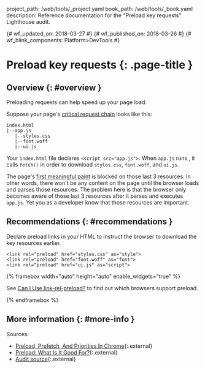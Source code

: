project_path: /web/tools/_project.yaml
book_path: /web/tools/_book.yaml
description: Reference documentation for the "Preload key requests" Lighthouse audit.

{# wf_updated_on: 2018-03-27 #}
{# wf_published_on: 2018-03-26 #}
{# wf_blink_components: Platform>DevTools #}

# Preload key requests  {: .page-title }

## Overview {: #overview }

Preloading requests can help speed up your page load.

Suppose your page's [critical request chain][CRC] looks like this:

[CRC]: /web/tools/lighthouse/audits/critical-request-chains

    index.html
    |--app.js
       |--styles.css
       |--font.woff
       |--ui.js

Your `index.html` file declares `<script src="app.js">`. When  `app.js` runs , it calls
`fetch()` in order to download `styles.css`, `font.woff`, and `ui.js`.

The page's [first meaningful paint][FMP] is blocked on those last 3 resources. In other words,
there won't be any content on the page until the browser loads and parses those resources.
The problem here is that the browser only becomes aware of those last 3 resources after it
parses and executes `app.js`. Yet you as a developer know that those resources are important.

[FMP]: /web/tools/lighthouse/audits/first-meaningful-paint

## Recommendations {: #recommendations }

Declare preload links in your HTML to instruct the browser to download the key resources
earlier.

    <link rel="preload" href="styles.css" as="style">
    <link rel="preload" href="font.woff" as="font">
    <link rel="preload" href="ui.js" as="script">

{% framebox width="auto" height="auto" enable_widgets="true" %}
  <script src="https://cdn.jsdelivr.net/gh/ireade/caniuse-embed/caniuse-embed.min.js"></script>
  <p class="ciu_embed" data-feature="link-rel-preload"
     data-periods="future_2,future_1,current,past_1,past_2"
     data-accessible-colours="false">
    See <a href="http://caniuse.com/#feat=link-rel-preload">Can I Use link-rel-preload?</a>
    to find out which browsers support preload.
  </p>
{% endframebox %}

## More information {: #more-info }

Sources:

* [Preload, Prefetch, And Priorities In Chrome][Addy]{:.external}
* [Preload: What Is It Good For?][Yoav]{:.external}
* [Audit source][src]{:.external}

[Addy]: https://medium.com/reloading/preload-prefetch-and-priorities-in-chrome-776165961bbf
[Yoav]: https://www.smashingmagazine.com/2016/02/preload-what-is-it-good-for/
[src]: https://github.com/GoogleChrome/lighthouse/blob/master/lighthouse-core/audits/uses-rel-preload.js
